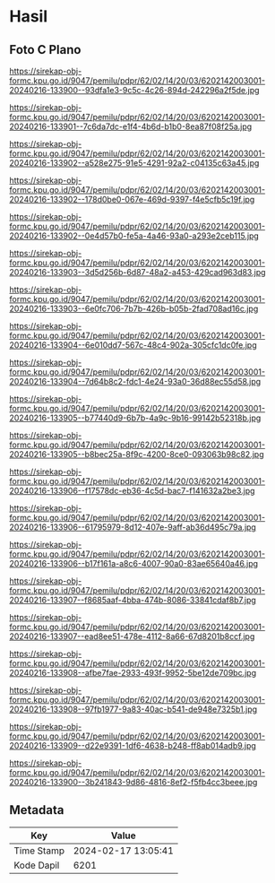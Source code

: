 # Hasil

## Foto C Plano

https://sirekap-obj-formc.kpu.go.id/9047/pemilu/pdpr/62/02/14/20/03/6202142003001-20240216-133900--93dfa1e3-9c5c-4c26-894d-242296a2f5de.jpg

https://sirekap-obj-formc.kpu.go.id/9047/pemilu/pdpr/62/02/14/20/03/6202142003001-20240216-133901--7c6da7dc-e1f4-4b6d-b1b0-8ea87f08f25a.jpg

https://sirekap-obj-formc.kpu.go.id/9047/pemilu/pdpr/62/02/14/20/03/6202142003001-20240216-133902--a528e275-91e5-4291-92a2-c04135c63a45.jpg

https://sirekap-obj-formc.kpu.go.id/9047/pemilu/pdpr/62/02/14/20/03/6202142003001-20240216-133902--178d0be0-067e-469d-9397-f4e5cfb5c19f.jpg

https://sirekap-obj-formc.kpu.go.id/9047/pemilu/pdpr/62/02/14/20/03/6202142003001-20240216-133902--0e4d57b0-fe5a-4a46-93a0-a293e2ceb115.jpg

https://sirekap-obj-formc.kpu.go.id/9047/pemilu/pdpr/62/02/14/20/03/6202142003001-20240216-133903--3d5d256b-6d87-48a2-a453-429cad963d83.jpg

https://sirekap-obj-formc.kpu.go.id/9047/pemilu/pdpr/62/02/14/20/03/6202142003001-20240216-133903--6e0fc706-7b7b-426b-b05b-2fad708ad16c.jpg

https://sirekap-obj-formc.kpu.go.id/9047/pemilu/pdpr/62/02/14/20/03/6202142003001-20240216-133904--6e010dd7-567c-48c4-902a-305cfc1dc0fe.jpg

https://sirekap-obj-formc.kpu.go.id/9047/pemilu/pdpr/62/02/14/20/03/6202142003001-20240216-133904--7d64b8c2-fdc1-4e24-93a0-36d88ec55d58.jpg

https://sirekap-obj-formc.kpu.go.id/9047/pemilu/pdpr/62/02/14/20/03/6202142003001-20240216-133905--b77440d9-6b7b-4a9c-9b16-99142b52318b.jpg

https://sirekap-obj-formc.kpu.go.id/9047/pemilu/pdpr/62/02/14/20/03/6202142003001-20240216-133905--b8bec25a-8f9c-4200-8ce0-093063b98c82.jpg

https://sirekap-obj-formc.kpu.go.id/9047/pemilu/pdpr/62/02/14/20/03/6202142003001-20240216-133906--f17578dc-eb36-4c5d-bac7-f141632a2be3.jpg

https://sirekap-obj-formc.kpu.go.id/9047/pemilu/pdpr/62/02/14/20/03/6202142003001-20240216-133906--61795979-8d12-407e-9aff-ab36d495c79a.jpg

https://sirekap-obj-formc.kpu.go.id/9047/pemilu/pdpr/62/02/14/20/03/6202142003001-20240216-133906--b17f161a-a8c6-4007-90a0-83ae65640a46.jpg

https://sirekap-obj-formc.kpu.go.id/9047/pemilu/pdpr/62/02/14/20/03/6202142003001-20240216-133907--f8685aaf-4bba-474b-8086-33841cdaf8b7.jpg

https://sirekap-obj-formc.kpu.go.id/9047/pemilu/pdpr/62/02/14/20/03/6202142003001-20240216-133907--ead8ee51-478e-4112-8a66-67d8201b8ccf.jpg

https://sirekap-obj-formc.kpu.go.id/9047/pemilu/pdpr/62/02/14/20/03/6202142003001-20240216-133908--afbe7fae-2933-493f-9952-5be12de709bc.jpg

https://sirekap-obj-formc.kpu.go.id/9047/pemilu/pdpr/62/02/14/20/03/6202142003001-20240216-133908--97fb1977-9a83-40ac-b541-de948e7325b1.jpg

https://sirekap-obj-formc.kpu.go.id/9047/pemilu/pdpr/62/02/14/20/03/6202142003001-20240216-133909--d22e9391-1df6-4638-b248-ff8ab014adb9.jpg

https://sirekap-obj-formc.kpu.go.id/9047/pemilu/pdpr/62/02/14/20/03/6202142003001-20240216-133900--3b241843-9d86-4816-8ef2-f5fb4cc3beee.jpg


## Metadata

| Key        | Value               |
| ---------- | ------------------- |
| Time Stamp | 2024-02-17 13:05:41 |
| Kode Dapil | 6201                |



